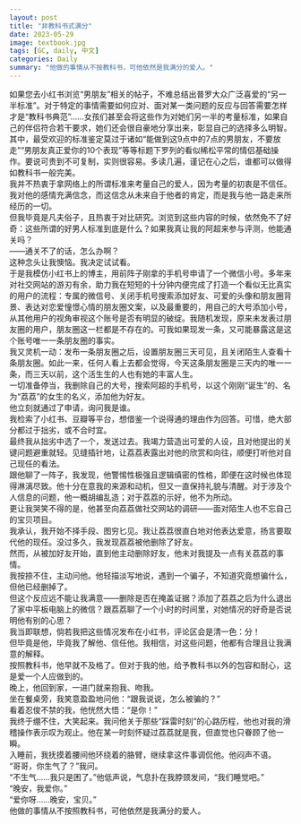 ```yaml
---
layout: post
title: "非教科书式满分"
date: 2023-05-29
image: textbook.jpg
tags: [GC, daily, 中文]
categories: Daily
summary: "他做的事情从不按教科书，可他依然是我满分的爱人。"
---
```


如果您去小红书浏览“男朋友”相关的帖子，不难总结出普罗大众广泛喜爱的“另一半标准”。对于特定的事情需要如何应对、面对某一类问题的反应与回答需要怎样才是“教科书典范”……女孩们甚至会将这些作为对她们另一半的考量标准，如果自己的伴侣符合若干要求，她们还会很自豪地分享出来，彰显自己的选择多么明智。    
其中，最受欢迎的标准鉴定莫过于诸如“能做到这9点中的7点的男朋友，不要放走”“男朋友真正爱你的10个表现”等等标题下罗列的看似稀松平常的情侣基础操作。要说可贵到不可复制，实则很容易。多读几遍，谨记在心之后，谁都可以做得如教科书一般完美。    
我并不热衷于拿网络上的所谓标准来考量自己的爱人，因为考量的初衷是不信任。我对他的感情充满信念，而这信念从未来自于他者的肯定，而是我与他一路走来所经历的一切。    
但我毕竟是凡夫俗子，且热衷于对比研究。浏览到这些内容的时候，依然免不了好奇：这些所谓的好男人标准到底是什么？如果我真让我的阿超来参与评测，他能通关吗？    
——通关不了的话，怎么办啊？    
这种念头让我懊恼。我决定试试看。    
于是我模仿小红书上的博主，用前阵子刚拿的手机号申请了一个微信小号。多年来对社交网站的游刃有余，助力我在短短的十分钟内便完成了打造一个看似无比真实的用户的流程：专属的微信号、关闭手机号搜索添加好友、可爱的头像和朋友圈背景、表达对恋爱憧憬心情的朋友圈文案，以及最重要的，用自己的大号添加小号，从其他用户的视角审视这个账号是否有明显的破绽。我随机发现，原来未发表过朋友圈的用户，朋友圈这一栏都是不存在的。可我如果现发一条，又可能暴露这是这个账号唯一一条朋友圈的事实。    
我又灵机一动：发布一条朋友圈之后，设置朋友圈三天可见，且关闭陌生人查看十条朋友圈。如此一来，任何人看上去都会觉得，今天这条朋友圈是三天内的唯一一条，而三天以前，这个活生生的人也有她的丰富人生。    
一切准备停当，我删除自己的大号，搜索阿超的手机号，以这个刚刚“诞生”的、名为“荔荔”的女生的名义，添加他为好友。    
他立刻就通过了申请，询问我是谁。    
我检索了小红书、豆瓣等平台，想借鉴一个说得通的理由作为回答。可惜，绝大部分都过于拙劣，或不合时宜。    
最终我从拙劣中选了一个，发送过去。我竭力营造出可爱的人设，且对他提出的关键问题避重就轻。见缝插针地，让荔荔表露出对他的欣赏和向往，顺便打听他对自己现任的看法。    
跟他聊了一阵子，我发现，他警惕性极强且逻辑缜密的性格，即便在这时候也体现得淋漓尽致。他十分在意我的来源和动机，但又一直保持礼貌与清醒。对于涉及个人信息的问题，他一概胡编乱造；对于荔荔的示好，他不为所动。    
更让我哭笑不得的是，他甚至向荔荔做社交网站的调研——面对陌生人也不忘自己的宝贝项目。    
我承认，我开始不择手段、图穷匕见。我让荔荔很直白地对他表达爱意，扬言要取代他的现任。没过多久，我发现荔荔被他删除了好友。    
然而，从被加好友开始，直到他主动删除好友，他未对我提及一点有关荔荔的事情。    
我按捺不住，主动问他。他轻描淡写地说，遇到一个骗子，不知道究竟想骗什么，但他已经删掉了。    
但这个反应远不能让我满意——删除是否在掩盖证据？添加了荔荔之后为什么退出了家中平板电脑上的微信？跟荔荔聊了一个小时的时间里，对她情况的好奇是否说明他有别的心思？    
我当即联想，倘若我把这些情况发布在小红书，评论区会是清一色：分！    
但毕竟是他，毕竟我了解他、信任他。我相信，对这些问题，他都有合理且让我满意的解释。    
按照教科书，他早就不及格了。但对于我的他，给予教科书以外的包容和耐心，这是爱一个人应做到的。    
晚上，他回到家，一进门就来抱我、吻我。    
坐在餐桌旁，我笑意盈盈地问他：“跟我说说，怎么被骗的？”    
看着忍俊不禁的我，他恍然大悟：“是你！”    
我终于绷不住，大笑起来。我问他关于那些“踩雷时刻”的心路历程，他也对我的滑稽操作表示叹为观止。他在某一时刻怀疑过荔荔就是我，但直觉也只眷顾了他一瞬。    
入睡前，我抚摸着腰间他环绕着的胳臂，继续拿这件事调侃他。他闷声不语。    
“哥哥，你生气了？”我问。    
“不生气……我只是困了。”他低声说，气息扑在我脖颈发间，“我们睡觉吧。”    
“晚安，我爱你。”    
“爱你呀……晚安，宝贝。”    
他做的事情从不按照教科书，可他依然是我满分的爱人。    